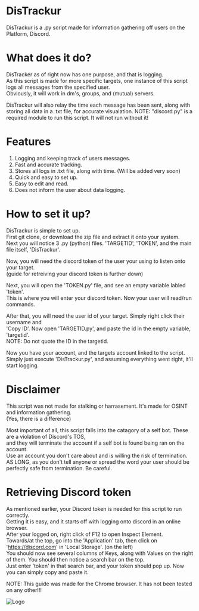 # DisTrackur
DisTrackur is a .py script made for information gathering off users on the Platform, Discord.  

# What does it do?
DisTracker as of right now has one purpose, and that is logging. </br>
As this script is made for more specific targets, one instance of this script logs all messages from the specified user. </br>
Obviously, it will work in dm's, groups, and (mutual) servers.

DisTrackur will also relay the time each message has been sent, along with storing all data in a .txt file, for accurate visualation.
NOTE: "discord.py" is a required module to run this script. It will not run without it!

# Features
1. Logging and keeping track of users messages. </br>
2. Fast and accurate tracking. </br>
3. Stores all logs in .txt file, along with time. (Will be added very soon)  </br>
4. Quick and easy to set up. </br>
5. Easy to edit and read. </br>
6. Does not inform the user about data logging.

# How to set it up?
DisTrackur is simple to set up. </br>
First git clone, or download the zip file and extract it onto your system. </br>
Next you will notice 3 .py (python) files. 'TARGETID', 'TOKEN', and the main file itself, 'DisTrackur'.

Now, you will need the discord token of the user your using to listen onto your target. </br>
(guide for retreiving your discord token is further down)

Next, you will open the 'TOKEN.py' file, and see an empty variable labled 'token'. </br>
This is where you will enter your discord token. Now your user will read/run commands.

After that, you will need the user id of your target. Simply right click their username and </br>
'Copy ID'. Now open 'TARGETID.py', and paste the id in the empty variable, 'targetid'. </br>
NOTE: Do not quote the ID in the targetid.

Now you have your account, and the targets account linked to the script. </br>
Simply just execute 'DisTrackur.py', and assuming everything went right, it'll start logging.

# Disclaimer
This script was not made for stalking or harrasement. It's made for OSINT and information gathering. </br>
(Yes, there is a difference)

Most important of all, this script falls into the catagory of a self bot. These are a violation of Discord's TOS, </br>
and they will terminate the account if a self bot is found being ran on the account. </br>
Use an account you don't care about and is willing the risk of termination. </br>
AS LONG, as you don't tell anyone or spread the word your user should be perfectly safe from termination. Be careful.

# Retrieving Discord token
As mentioned earlier, your Discord token is needed for this script to run correctly. </br>
Getting it is easy, and it starts off with logging onto discord in an online browser. </br>
After your logged on, right click of F12 to open Inspect Element. </br>
Towards/at the top, go into the 'Application' tab, then click on 'https://discord.com' in 'Local Storage'. (on the left) </br>
You should now see several columns of Keys, along with Values on the right of them. You should then notice a search bar on the top. </br>
Just enter 'token' in that search bar, and your token should pop up. Now you can simply copy and paste it.

NOTE: This guide was made for the Chrome browser. It has not been tested on any other!!!


![Logo](https://github.com/9socket/DisTrackur/blob/main/logo.png)
